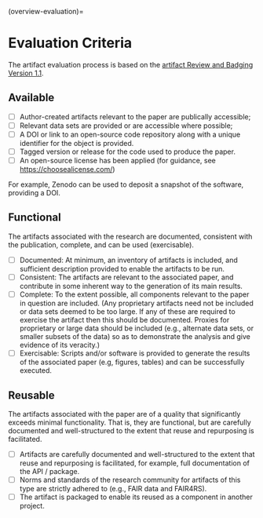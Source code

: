 (overview-evaluation)=

# Evaluation Criteria

The artifact evaluation process is based on the [artifact Review and Badging Version 1.1](https://www.acm.org/publications/policies/artefact-review-and-badging-current).

## Available

- [ ] Author-created artifacts relevant to the paper are publically accessible;
- [ ] Relevant data sets are provided or are accessible where possible;
- [ ] A DOI or link to an open-source code repository along with a unique identifier for the object is provided.
- [ ] Tagged version or release for the code used to produce the paper.
- [ ] An open-source license has been applied (for guidance, see https://choosealicense.com/)

For example, Zenodo can be used to deposit a snapshot of the software, providing a DOI.

## Functional

The artifacts associated with the research are documented, consistent with the publication, complete, and can be used (exercisable).

- [ ] Documented: At minimum, an inventory of artifacts is included, and sufficient description provided to enable the artifacts to be run.
- [ ] Consistent: The artifacts are relevant to the associated paper, and contribute in some inherent way to the generation of its main results.
- [ ] Complete: To the extent possible, all components relevant to the paper in question are included. (Any proprietary artifacts need not be included or data sets deemed to be too large. If any of these are required to exercise the artifact then this should be documented. Proxies for proprietary or large data should be included (e.g., alternate data sets, or smaller subsets of the data) so as to demonstrate the analysis and give evidence of its veracity.)
- [ ] Exercisable: Scripts and/or software is provided to generate the results of the associated paper (e.g, figures, tables) and can be successfully executed.

## Reusable

The artifacts associated with the paper are of a quality that significantly exceeds minimal functionality. That is, they are functional, but are carefully documented and well-structured to the extent that reuse and repurposing is facilitated.

- [ ] Artifacts are carefully documented and well-structured to the extent that reuse and repurposing is facilitated, for example, full documentation of the API / package.
- [ ] Norms and standards of the research community for artifacts of this type are strictly adhered to (e.g., FAIR data and FAIR4RS).
- [ ] The artifact is packaged to enable its reused as a component in another project.